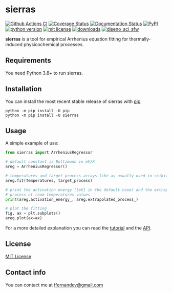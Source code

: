 # sierras

[![Github Actions CI](https://github.com/fernandezfran/sierras/actions/workflows/sierras_ci.yml/badge.svg)](https://github.com/fernandezfran/sierras/actions/workflows/sierras_ci.yml)
[![Coverage Status](https://coveralls.io/repos/github/fernandezfran/sierras/badge.svg?branch=main)](https://coveralls.io/github/fernandezfran/sierras?branch=main)
[![Documentation Status](https://readthedocs.org/projects/sierras/badge/?version=latest)](https://sierras.readthedocs.io/en/latest/?badge=latest)
[![PyPI](https://img.shields.io/pypi/v/sierras)](https://pypi.org/project/sierras/)
[![python version](https://img.shields.io/badge/python-3.8%2B-4584b6)](https://www.python.org/)
[![mit license](https://img.shields.io/badge/License-MIT-ffde57)](https://github.com/fernandezfran/sierras/blob/main/LICENSE)
[![downloads](https://static.pepy.tech/badge/sierras)](https://pepy.tech/project/sierras)
[![diseno_sci_sfw](https://img.shields.io/badge/DiSoftCompCi-FAMAF-ffda00)](https://github.com/leliel12/diseno_sci_sfw)

**sierras** is a tool for empirical Arrhenius equation fitting for 
thermally-induced physicochemical processes.


## Requirements

You need Python 3.8+ to run sierras.


## Installation

You can install the most recent stable release of sierras with 
[pip](https://pip.pypa.io/en/latest/)

```
python -m pip install -U pip
python -m pip install -U sierras
```


## Usage

A simple example of use:

```python
from sierras import ArrheniusRegressor

# default constant is Boltzmann in eV/K
areg = ArrheniusRegressor()

# temperatures and target_process arrays-like as usually used in scikit-learn 
areg.fit(Temperatures, target_process)

# print the activation energy ([eV] in the default case) and the extrapolated 
# process at room temperatures values
print(areg.activation_energy_, areg.extrapolated_process_)

# plot the fitting
fig, ax = plt.subplots()
areg.plot(ax=ax)
```


For a more detailed explanation you can read the 
[tutorial](https://sierras.readthedocs.io/en/latest/tutorial.html) 
and the [API](https://sierras.readthedocs.io/en/latest/api.html).


## License

[MIT License](https://github.com/fernandezfran/sierras/blob/master/LICENSE)


## Contact info

You can contact me at <ffernandev@gmail.com>

